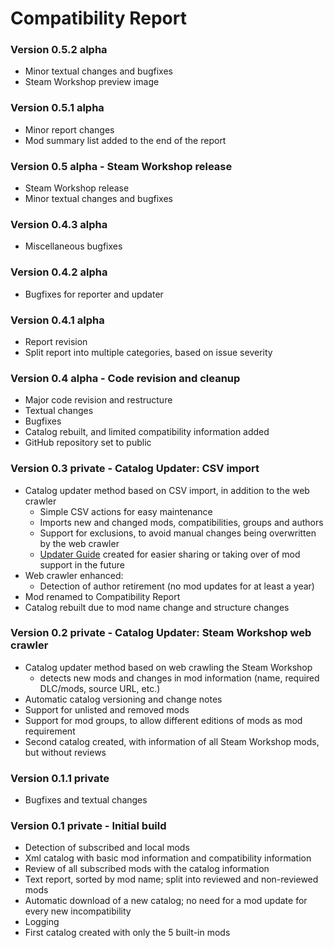 # Compatibility Report

### Version 0.5.2 alpha
* Minor textual changes and bugfixes
* Steam Workshop preview image

### Version 0.5.1 alpha
* Minor report changes
* Mod summary list added to the end of the report

### Version 0.5 alpha - Steam Workshop release
* Steam Workshop release
* Minor textual changes and bugfixes

### Version 0.4.3 alpha
* Miscellaneous bugfixes

### Version 0.4.2 alpha
* Bugfixes for reporter and updater

### Version 0.4.1 alpha
* Report revision
* Split report into multiple categories, based on issue severity

### Version 0.4 alpha - Code revision and cleanup
* Major code revision and restructure
* Textual changes
* Bugfixes
* Catalog rebuilt, and limited compatibility information added
* GitHub repository set to public

### Version 0.3 private - Catalog Updater: CSV import
* Catalog updater method based on CSV import, in addition to the web crawler
  - Simple CSV actions for easy maintenance  
  - Imports new and changed mods, compatibilities, groups and authors
  - Support for exclusions, to avoid manual changes being overwritten by the web crawler
  - [Updater Guide](https://github.com/Finwickle/CompatibilityReport/blob/main/CompatibilityReport/Updater/Updater%20Guide.md) created for easier sharing or taking over of mod support in the future
* Web crawler enhanced:
  - Detection of author retirement (no mod updates for at least a year)
* Mod renamed to Compatibility Report
* Catalog rebuilt due to mod name change and structure changes

### Version 0.2 private - Catalog Updater: Steam Workshop web crawler
* Catalog updater method based on web crawling the Steam Workshop
  - detects new mods and changes in mod information (name, required DLC/mods, source URL, etc.)
* Automatic catalog versioning and change notes
* Support for unlisted and removed mods
* Support for mod groups, to allow different editions of mods as mod requirement
* Second catalog created, with information of all Steam Workshop mods, but without reviews

### Version 0.1.1 private
* Bugfixes and textual changes

### Version 0.1 private - Initial build
* Detection of subscribed and local mods
* Xml catalog with basic mod information and compatibility information
* Review of all subscribed mods with the catalog information
* Text report, sorted by mod name; split into reviewed and non-reviewed mods
* Automatic download of a new catalog; no need for a mod update for every new incompatibility
* Logging
* First catalog created with only the 5 built-in mods
